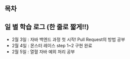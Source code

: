 ## 목차

## 일 별 학습 로그 (한 줄로 짧게!!)

- 2월 3일 : 자바 백엔드 과정 첫 시작! Pull Request의 방법 공부
- 2월 4일 : 몬스터 레이스 step 1~2 구현 완료
- 2월 5일 : 열혈 자바 예외 처리 공부